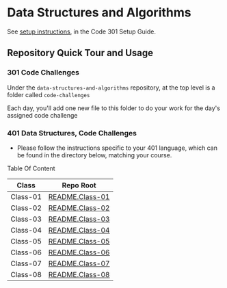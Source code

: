 # Data Structures and Algorithms

See [setup instructions](https://codefellows.github.io/setup-guide/code-301/3-code-challenges), in the Code 301 Setup Guide.

## Repository Quick Tour and Usage

### 301 Code Challenges

Under the `data-structures-and-algorithms` repository, at the top level is a folder called `code-challenges`

Each day, you'll add one new file to this folder to do your work for the day's assigned code challenge

### 401 Data Structures, Code Challenges

- Please follow the instructions specific to your 401 language, which can be found in the directory below, matching your course.

Table Of Content 

| Class      | Repo Root |
| ----------------| ----------- |
| Class-01        | [README.Class-01](https://github.com/sultan-elayan/data-structures-and-algorithms/blob/master/401-Code/Class-01/README.md)       |
| Class-02    | [README.Class-02](https://github.com/sultan-elayan/data-structures-and-algorithms/blob/master/401-Code/Class-02/README.md)      |
| Class-03    | [README.Class-03](https://github.com/sultan-elayan/data-structures-and-algorithms/blob/array-binary-search/401-Code/class-03/README.md)      |
| Class-04    | [README.Class-04](https://github.com/sultan-elayan/data-structures-and-algorithms/blob/master/401-Code/Class-05/README.md)|
| Class-05    | [README.Class-05](https://github.com/sultan-elayan/data-structures-and-algorithms/blob/master/401-Code/Class-05/README.md)|
| Class-06    | [README.Class-06](https://github.com/sultan-elayan/data-structures-and-algorithms/blob/master/401-Code/Class-05/README.md)|
| Class-07    | [README.Class-07](https://github.com/sultan-elayan/data-structures-and-algorithms/blob/master/401-Code/Class-05/README.md)|
| Class-08    | [README.Class-08](https://github.com/sultan-elayan/data-structures-and-algorithms/blob/master/401-Code/Class-05/README.md)|
